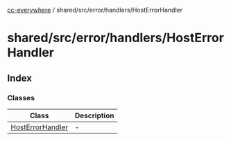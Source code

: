 [cc-everywhere](../../../../../index.md) / shared/src/error/handlers/HostErrorHandler

# shared/src/error/handlers/HostErrorHandler

## Index

### Classes

| Class | Description |
| ------ | ------ |
| [HostErrorHandler](classes/HostErrorHandler.md) | - |

